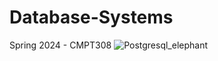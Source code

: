 # Database-Systems
Spring 2024 - CMPT308
![Postgresql_elephant](https://github.com/EthanOndreicka/Database-Systems/assets/97995036/952c39a5-b881-406d-a252-839647e92928)
